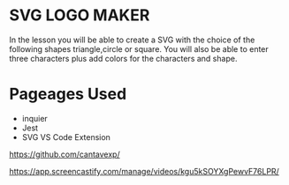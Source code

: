 # SVG   LOGO MAKER

In the lesson you will be able to 
create a SVG with the choice of the 
 following shapes triangle,circle or square.
 You will also be able to enter 
 three characters plus add colors for 
 the characters and shape.


 # Pageages Used
 
 
 * inquier
 * Jest
 * SVG VS Code Extension


  <https://github.com/cantavexp/> 


  <https://app.screencastify.com/manage/videos/kgu5kSOYXgPewvF76LPR/>






